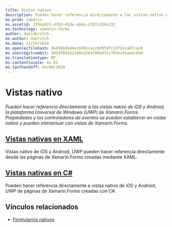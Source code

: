 ```yaml
---
title: Vistas nativo
description: Pueden hacer referencia directamente a las vistas nativo de iOS y Android, la plataforma Universal de Windows (UWP) de Xamarin.Forms. Propiedades y los controladores de eventos se pueden establecer en vistas nativo y pueden interactuar con vistas de Xamarin.Forms.
ms.prod: xamarin
ms.assetid: 2294a023-d763-41de-a9da-c2bfc239a132
ms.technology: xamarin-forms
author: davidbritch
ms.author: dabritch
ms.date: 11/24/2016
ms.openlocfilehash: 06459b9b44ac6991cacc8d9fdfccbf2ecabfcac0
ms.sourcegitcommit: 945df041e2180cb20af08b83cc703ecd1aedc6b0
ms.translationtype: MT
ms.contentlocale: es-ES
ms.lasthandoff: 04/04/2018
---
```

# <a name="native-views"></a>Vistas nativo

_Pueden hacer referencia directamente a las vistas nativo de iOS y Android, la plataforma Universal de Windows (UWP) de Xamarin.Forms. Propiedades y los controladores de eventos se pueden establecer en vistas nativo y pueden interactuar con vistas de Xamarin.Forms._

## <a name="native-views-in-xamlxamlmd"></a>[Vistas nativas en XAML](xaml.md)

Vistas nativo de iOS y Android, UWP pueden hacer referencia directamente desde las páginas de Xamarin.Forms creadas mediante XAML.

## <a name="native-views-in-ccodemd"></a>[Vistas nativas en C#](code.md)

Pueden hacer referencia directamente a vistas nativo de iOS y Android, UWP de páginas de Xamarin.Forms creadas con C#.


## <a name="related-links"></a>Vínculos relacionados

- [Formularios nativos](~/xamarin-forms/platform/native-forms.md)
